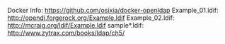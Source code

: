 
Docker Info: https://github.com/osixia/docker-openldap
Example_01.ldif: http://opendj.forgerock.org/Example.ldif
Example_02.ldif: http://mcraig.org/ldif/Example.ldif
sample*.ldif: http://www.zytrax.com/books/ldap/ch5/
